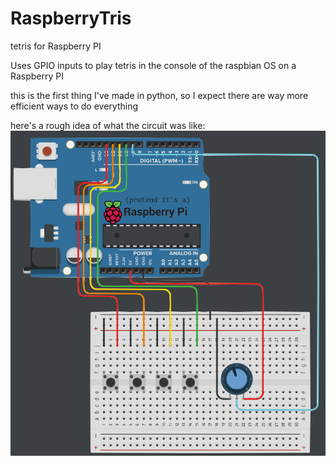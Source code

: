 # RaspberryTris
tetris for Raspberry PI  

Uses GPIO inputs to play tetris in the console of the raspbian OS on a Raspberry PI


this is the first thing I've made in python, so I expect there are way more efficient ways to do everything

here's a rough idea of what the circuit was like:
![](diagram.png)